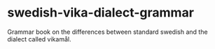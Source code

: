 swedish-vika-dialect-grammar
============================

Grammar book on the differences between standard swedish and the dialect called vikamål.
